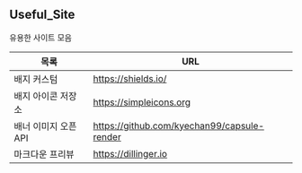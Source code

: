 ## Useful_Site

유용한 사이트 모음

| 목록 | URL |
| ------ | ------ |
| 배지 커스텀 | https://shields.io/ |
| 배지 아이콘 저장소 | https://simpleicons.org |
| 배너 이미지 오픈 API | https://github.com/kyechan99/capsule-render |
| 마크다운 프리뷰 | https://dillinger.io |

